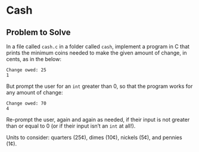 # Cash

## Problem to Solve

In a file called ```cash.c``` in a folder called ```cash```, implement a program in C that prints the minimum coins needed to make the given amount of change, in cents, as in the below:
```
Change owed: 25
1
```
But prompt the user for an ```int``` greater than 0, so that the program works for any amount of change:
```
Change owed: 70
4
```
Re-prompt the user, again and again as needed, if their input is not greater than or equal to 0 (or if their input isn’t an ```int``` at all!).

Units to consider: quarters (25¢), dimes (10¢), nickels (5¢), and pennies (1¢).
